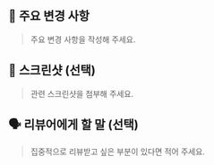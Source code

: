 ## 🚀 주요 변경 사항

> 주요 변경 사항을 작성해 주세요.

## 📸 스크린샷 (선택)

> 관련 스크린샷을 첨부해 주세요.

## 🗣 리뷰어에게 할 말 (선택)

> 집중적으로 리뷰받고 싶은 부분이 있다면 적어 주세요.
